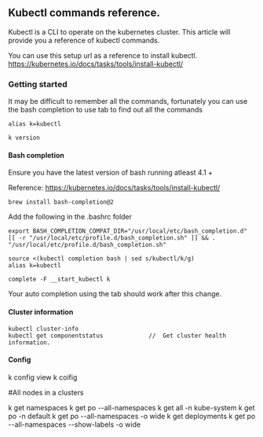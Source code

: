 ## Kubectl commands reference. 

Kubectl is a CLI to operate on the kubernetes cluster. This article will provide you a reference of kubectl commands. 

You can use this setup url as a reference to install kubectl. 
https://kubernetes.io/docs/tasks/tools/install-kubectl/

### Getting started
It may be difficult to remember all the commands, fortunately you can use the bash completion to use tab to find out all the commands

```shell script
alias k=kubectl

k version
```
#### Bash completion
Ensure you have the latest version of bash running atleast 4.1 + 

Reference: https://kubernetes.io/docs/tasks/tools/install-kubectl/

```shell script
brew install bash-completion@2
```

Add the following in the .bashrc folder
```shell script
export BASH_COMPLETION_COMPAT_DIR="/usr/local/etc/bash_completion.d"
[[ -r "/usr/local/etc/profile.d/bash_completion.sh" ]] && . "/usr/local/etc/profile.d/bash_completion.sh"

source <(kubectl completion bash | sed s/kubectl/k/g)
alias k=kubectl

complete -F __start_kubectl k
```
Your auto completion using the tab should work after this change. 



#### Cluster information
```shell script
kubectl cluster-info
kubectl get componentstatus             //  Get cluster health information. 
```











#### Config
k config view
k coifig

#All nodes in a clusters

k get namespaces
k get po --all-namespaces
k get all -n kube-system
k get po -n default
k get po --all-namespaces -o wide
k get deployments
k get po --all-namespaces --show-labels -o wide
